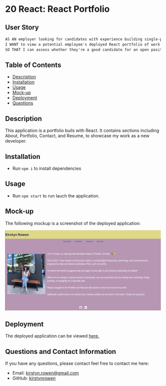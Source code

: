 # 20 React: React Portfolio

## User Story

```md
AS AN employer looking for candidates with experience building single-page applications
I WANT to view a potential employee's deployed React portfolio of work samples
SO THAT I can assess whether they're a good candidate for an open position
```

## Table of Contents

- [Description](#description)
- [Installation](#installation)
- [Usage](#usage)
- [Mock-up](#mock-up)
- [Deployment](#deployment)
- [Questions](#questions-and-contact-information)

## Description

This application is a portfolio buils with React. It contains sections including About, Portfolio, Contact, and Resume, to showcase my work as a new developer.

## Installation

- Run `npm i` to install dependencies

## Usage

- Run `npm start` to run lauch the application.

## Mock-up

The following mockup is a screenshot of the deployed application:

![React Portfolio](./public/portfolioscreenshot.png)

## Deployment

The deployed application can be viewed [here.](https://kirstynrowen.github.io/react-portfolio/)

## Questions and Contact Information

If you have any questions, please contact feel free to contact me here:

- Email: [kirstyn.rowen@gmail.com](mailto:kirstyn.rowen@gmail.com)
- GitHub: [kirstynrowen](https://github.com/kirstynrowen)
